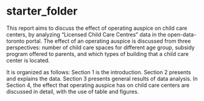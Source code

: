 # starter_folder

This report aims to discuss the effect of operating auspice on child care centers, by analyzing “Licensed Child Care Centres” data in the open-data-toronto portal. The effect of an operating auspice is discussed from three perspectives: number of child care spaces for different age group, subsidy program offered to parents, and which types of building that a child care center is located. 

It is organized as follows: Section 1 is the introduction. Section 2 presents and explains the data. Section 3 presents general results of data analysis. In Section 4, the effect that operating auspice has on child care centers are discussed in detail, with the use of table and figures. 
